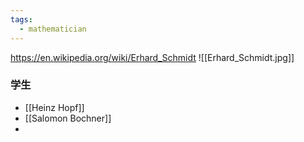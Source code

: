 ```yaml
---
tags:
  - mathematician
---
```

https://en.wikipedia.org/wiki/Erhard_Schmidt
![[Erhard_Schmidt.jpg]]

### 学生
* [[Heinz Hopf]]
* [[Salomon Bochner]]
* 